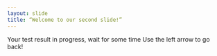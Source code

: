 ```yaml
---
layout: slide
title: “Welcome to our second slide!”
---
```

Your test result in progress, wait for some time
Use the left arrow to go back!
